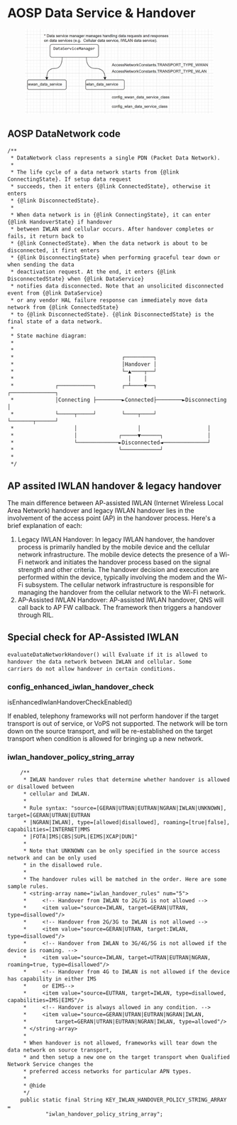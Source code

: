 # AOSP Data Service & Handover

<figure><img src="../.gitbook/assets/image (2) (1) (1).png" alt=""><figcaption></figcaption></figure>

## AOSP DataNetwork code

```
/**
 * DataNetwork class represents a single PDN (Packet Data Network).
 *
 * The life cycle of a data network starts from {@link ConnectingState}. If setup data request
 * succeeds, then it enters {@link ConnectedState}, otherwise it enters
 * {@link DisconnectedState}.
 *
 * When data network is in {@link ConnectingState}, it can enter {@link HandoverState} if handover
 * between IWLAN and cellular occurs. After handover completes or fails, it return back to
 * {@link ConnectedState}. When the data network is about to be disconnected, it first enters
 * {@link DisconnectingState} when performing graceful tear down or when sending the data
 * deactivation request. At the end, it enters {@link DisconnectedState} when {@link DataService}
 * notifies data disconnected. Note that an unsolicited disconnected event from {@link DataService}
 * or any vendor HAL failure response can immediately move data network from {@link ConnectedState}
 * to {@link DisconnectedState}. {@link DisconnectedState} is the final state of a data network.
 *
 * State machine diagram:
 *
 *
 *                                  ┌─────────┐
 *                                  │Handover │
 *                                  └─▲────┬──┘
 *                                    │    │
 *             ┌───────────┐        ┌─┴────▼──┐        ┌──────────────┐
 *             │Connecting ├────────►Connected├────────►Disconnecting │
 *             └─────┬─────┘        └────┬────┘        └───────┬──────┘
 *                   │                   │                     │
 *                   │             ┌─────▼──────┐              │
 *                   └─────────────►Disconnected◄──────────────┘
 *                                 └────────────┘
 *
 */
```

##

## AP assited IWLAN handover & legacy handover

The main difference between AP-assisted IWLAN (Internet Wireless Local Area Network) handover and legacy IWLAN handover lies in the involvement of the access point (AP) in the handover process. Here's a brief explanation of each:

1. Legacy IWLAN Handover: In legacy IWLAN handover, the handover process is primarily handled by the mobile device and the cellular network infrastructure. The mobile device detects the presence of a Wi-Fi network and initiates the handover process based on the signal strength and other criteria. The handover decision and execution are performed within the device, typically involving the modem and the Wi-Fi subsystem. The cellular network infrastructure is responsible for managing the handover from the cellular network to the Wi-Fi network.
2. AP-Assisted IWLAN Handover: AP-assisted IWLAN handover, QNS will call back to AP FW callback. The framework then triggers a handover through RIL.



## Special check for AP-Assisted IWLAN&#x20;

```
evaluateDataNetworkHandover() will Evaluate if it is allowed to handover the data network between IWLAN and cellular. Some
carriers do not allow handover in certain conditions.
```

### config\_enhanced\_iwlan\_handover\_check

isEnhancedIwlanHandoverCheckEnabled()

If enabled, telephony frameworks will not perform handover if the target transport is out of service, or VoPS not supported. The network will be torn down on the source transport, and will be re-established on the target transport when condition is allowed for bringing up a new network.

### iwlan\_handover\_policy\_string\_array

```
    /**
     * IWLAN handover rules that determine whether handover is allowed or disallowed between
     * cellular and IWLAN.
     *
     * Rule syntax: "source=[GERAN|UTRAN|EUTRAN|NGRAN|IWLAN|UNKNOWN], target=[GERAN|UTRAN|EUTRAN
     * |NGRAN|IWLAN], type=[allowed|disallowed], roaming=[true|false], capabilities=[INTERNET|MMS
     * |FOTA|IMS|CBS|SUPL|EIMS|XCAP|DUN]"
     *
     * Note that UNKNOWN can be only specified in the source access network and can be only used
     * in the disallowed rule.
     *
     * The handover rules will be matched in the order. Here are some sample rules.
     * <string-array name="iwlan_handover_rules" num="5">
     *     <!-- Handover from IWLAN to 2G/3G is not allowed -->
     *     <item value="source=IWLAN, target=GERAN|UTRAN, type=disallowed"/>
     *     <!-- Handover from 2G/3G to IWLAN is not allowed -->
     *     <item value="source=GERAN|UTRAN, target:IWLAN, type=disallowed"/>
     *     <!-- Handover from IWLAN to 3G/4G/5G is not allowed if the device is roaming. -->
     *     <item value="source=IWLAN, target=UTRAN|EUTRAN|NGRAN, roaming=true, type=disallowed"/>
     *     <!-- Handover from 4G to IWLAN is not allowed if the device has capability in either IMS
     *     or EIMS-->
     *     <item value="source=EUTRAN, target=IWLAN, type=disallowed, capabilities=IMS|EIMS"/>
     *     <!-- Handover is always allowed in any condition. -->
     *     <item value="source=GERAN|UTRAN|EUTRAN|NGRAN|IWLAN,
     *         target=GERAN|UTRAN|EUTRAN|NGRAN|IWLAN, type=allowed"/>
     * </string-array>
     *
     * When handover is not allowed, frameworks will tear down the data network on source transport,
     * and then setup a new one on the target transport when Qualified Network Service changes the
     * preferred access networks for particular APN types.
     *
     * @hide
     */
    public static final String KEY_IWLAN_HANDOVER_POLICY_STRING_ARRAY =
            "iwlan_handover_policy_string_array";
```

